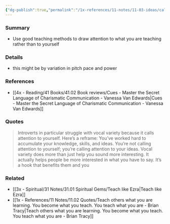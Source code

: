 ```yaml
---
{"dg-publish":true,"permalink":"/1x-references/11-notes/11-03-ideas/call-attention-to-the-idea-rather-than-to-yourself/","title":"Call attention to the idea rather than to yourself","created":"2024-08-28T22:55:31.889+03:00","updated":"2024-08-29T18:50:12.377+03:00"}
---
```



### Summary
- Use good teaching methods to draw attention to what you are teaching rather than to yourself

### Details
- this might be by variation in pitch pace and power

### References
- [[4x - Reading/41 Books/41.02 Book reviews/Cues - Master the Secret Language of Charismatic Communication - Vanessa Van Edwards\|Cues - Master the Secret Language of Charismatic Communication - Vanessa Van Edwards]]

### Quotes
> Introverts in particular struggle with vocal variety because it calls attention to yourself. Here’s a reframe: You’ve worked hard to accumulate your knowledge, skills, and ideas. You’re not calling attention to yourself; you’re calling attention to your ideas. Vocal variety does more than just help you sound more interesting. It actually helps people be more interested in what you have to say. It’s a hook that benefits them and you

### Related
- [[3x - Spiritual/31 Notes/31.01 Spiritual Gems/Teach like Ezra\|Teach like Ezra]]
- [[1x - References/11 Notes/11.02 Quotes/Teach others what you are learning. You become what you teach. You teach what you are - Brian Tracy\|Teach others what you are learning. You become what you teach. You teach what you are - Brian Tracy]]